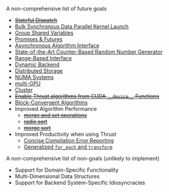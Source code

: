 A non-comprehensive list of future goals

  * <del>[Stateful Dispatch](https://github.com/thrust/thrust/issues/3)</del>
  * [Bulk Synchronous Data Parallel Kernel Launch](https://github.com/thrust/thrust/issues/124)
  * [Group Shared Variables](https://github.com/thrust/thrust/issues/125)
  * [Promises & Futures](https://github.com/thrust/thrust/issues/126)
  * [Asynchronous Algorithm Interface](https://github.com/thrust/thrust/issues/500)
  * [State-of-the-Art Counter-Based Random Number Generator](https://github.com/thrust/thrust/issues/38)
  * [Range-Based Interface](https://github.com/thrust/thrust/issues/127)
  * [Dynamic Backend](https://github.com/thrust/thrust/issues/130)
  * [Distributed Storage](https://github.com/thrust/thrust/issues/131)
  * [NUMA Systems](https://github.com/thrust/thrust/issues/132)
  * [multi-GPU](https://github.com/thrust/thrust/issues/133)
  * [Cluster](https://github.com/thrust/thrust/issues/134)
  * <del>[Enable Thrust algorithms from CUDA `__device__` Functions](https://github.com/thrust/thrust/issues/140)</del>
  * [Block-Convergent Algorithms](https://github.com/thrust/thrust/issues/141)
  * Improved Algorithm Performance
    * <del>[merge and set operations](https://github.com/thrust/thrust/issues/135)</del>
    * <del>[radix sort](https://github.com/thrust/thrust/issues/136)</del>
    * <del>[merge sort](https://github.com/thrust/thrust/issues/137)</del>
  * Improved Productivity when using Thrust
    * [Concise Compilation Error Reporting](https://github.com/thrust/thrust/issues/139)
    * [Generalized `for_each` and `transform`](https://github.com/thrust/thrust/issues/107)

A non-comprehensive list of non-goals (unlikely to implement)

  * Support for Domain-Specific Functionality
  * Multi-Dimensional Data Structures
  * Support for Backend System-Specific Idiosyncracies